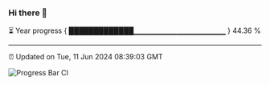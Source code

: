 ### Hi there 👋

⏳ Year progress { █████████████▁▁▁▁▁▁▁▁▁▁▁▁▁▁▁▁▁ } 44.36 %

---

⏰ Updated on Tue, 11 Jun 2024 08:39:03 GMT

![Progress Bar CI](https://github.com/IshwaranRudhara/GIT-ACTION/workflows/Progress%20Bar%20CI/badge.svg)
